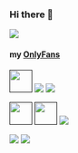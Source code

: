 ### Hi there 👋
[<img src="https://img.shields.io/badge/linkedin%20-%230077B5.svg?&style=for-the-badge&logo=linkedin&logoColor=white"/>](https://www.linkedin.com/in/eldiiar-tabaldyev-00339b86/)

#### my [OnlyFans](https://tinyurl.com/4m93jxzr)

[<img height="40" src="https://img.shields.io/badge/javascript%20-%23323330.svg?&style=for-the-badge&logo=javascript&logoColor=%23F7DF1E"/>]()
[<img src="https://img.shields.io/badge/typescript%20-%23007ACC.svg?&style=for-the-badge&logo=typescript&logoColor=white"/>]()
[<img src="https://img.shields.io/badge/vuejs%20-%2335495e.svg?&style=for-the-badge&logo=vue.js&logoColor=%234FC08D"/>]()

[<img height="40" src="https://img.shields.io/badge/html5%20-%23E34F26.svg?&style=for-the-badge&logo=html5&logoColor=white"/>]()
[<img height="40" src="https://img.shields.io/badge/css3%20-%231572B6.svg?&style=for-the-badge&logo=css3&logoColor=white"/>]()
[<img src="https://img.shields.io/badge/tailwindcss%20-%2338B2AC.svg?&style=for-the-badge&logo=tailwind-css&logoColor=white"/>]()

[<img src="https://img.shields.io/badge/c%23%20-%23239120.svg?&style=for-the-badge&logo=c-sharp&logoColor=white"/>]()
[<img src="https://img.shields.io/badge/mysql-%2300f.svg?&style=for-the-badge&logo=mysql&logoColor=white"/>]()
